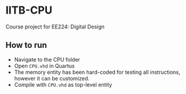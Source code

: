# IITB-CPU
Course project for EE224: Digital Design

## How to run
- Navigate to the CPU folder
- Open `CPU.vhd` in Quartus
- The memory entity has been hard-coded for testing all instructions, however it can be customized.
- Compile with `CPU.vhd` as top-level entity
